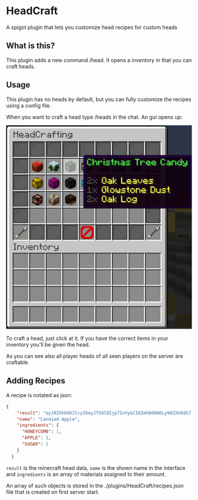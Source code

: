# HeadCraft
A spigot plugin that lets you customize head recipes for custom heads

## What is this?

This plugin adds a new command /head. It opens a inventory in that you can craft heads. 

## Usage

This plugin has no heads by default, but you can fully customize the recipes using a config file.

When you want to craft a head type /heads in the chat. An gui opens up:

![Example HeadCraft GUI](/src/img/headcraft.png)

To craft a head, just click at it. If you have the correct items in your inventory you'll be given the head.

As you can see also all player heads of all seen players on the server are craftable.

## Adding Recipes

A recipe is notated as json:

```json
{
    "result": "eyJ0ZXh0dXJlcyI6eyJTS0lOIjp7InVybCI6Imh0dHA6Ly90ZXh0dXJlcy5taW5lY3JhZnQubmV0L3RleHR1cmUvMWZhNThiNGE0MzMwOWM0YWJiNGVkMzU1NDQ4NmZkMWJiOTUyY2MyNmFmMDlkZTZiYmRmNDYxZDMwNDkzMGU4MyJ9fX0=",
    "name": "Candied Apple",
    "ingredients": {
      "HONEYCOMB": 1,
      "APPLE": 1,
      "SUGAR": 1
    }
  }
```

`result` is the minecraft head data, `name` is the shown name in the interface and `ingredients` is an array of materials assigned to their amount.

An array of such objects is stored in the ./plugins/HeadCraft/recipes.json file that is created on first server start.


